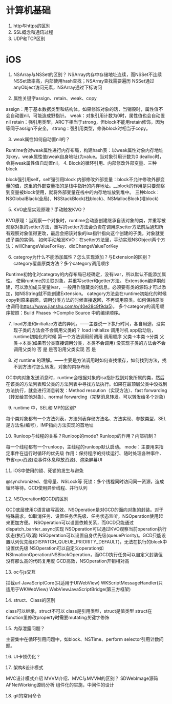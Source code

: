 # 计算机基础
1. http与https的区别
2. SSL概念和通讯过程
3. UDP和TCP区别

# iOS
1. NSArray与NSSet的区别？
NSArray内存中存储地址连续，而NSSet不连续
NSSet效率高，内部使用hash查找；NSArray查找需要遍历
NSSet通过anyObject访问元素，NSArray通过下标访问

2. 属性关键字assign、retain、weak、copy

assign：用于基本数据类型和结构体。如果修饰对象的话，当销毁时，属性值不会自动置nil，可能造成野指针。
weak：对象引用计数为0时，属性值也会自动置nil
retain：强引用类型，ARC下相当于strong，但block不能用retain修饰，因为等同于assign不安全。
strong：强引用类型，修饰block时相当于copy。

3. weak属性如何自动置nil的？

Runtime会对weak属性进行内存布局，构建hash表：以weak属性对象内存地址为key，weak属性值(weak自身地址)为value。当对象引用计数为0 dealloc时，会将weak属性值自动置nil。
4. Block的循环引用、内部修改外部变量、三种block

block强引用self，self强引用block
内部修改外部变量：block不允许修改外部变量的值，这里的外部变量指的是栈中指针的内存地址。__block的作用是只要观察到变量被block使用，就将外部变量在栈中的内存地址放到堆中。
三种block：NSGlobalBlack(全局)、NSStackBlock(栈block)、NSMallocBlock(堆block)

5. KVO底层实现原理？手动触发KVO？

KVO原理：当观察一个对象时，runtime会动态创建继承自该对象的类，并重写被观察对象的setter方法，重写的setter方法会负责在调用原setter方法前后通知所有观察对象值得更改，最后会把该对象的isa指针指向这个创建的子类，对象就变成子类的实例。
如何手动触发KVO：在setter方法里，手动实现NSObject两个方法：willChangeValueForKey、didChangeValueForKey

6. categroy为什么不能添加属性？怎么实现添加？与Extension的区别？category覆盖原类方法？多个category调用顺序

Runtime初始化时categroy的内存布局已经确定，没有ivar，所以默认不能添加属性。
使用runtime的关联对象，并重写setter和getter方法。
Extenstion编译期创建，可以添加成员变量ivar，一般用作隐藏类的信息。必须要有类的源码才可以添加，如NSString就不能创建Extension。
category方法会在runtime初始化的时候copy到原来前面，调用分类方法的时候直接返回，不再调用原类。如何保持原类也调用(https://www.jianshu.com/p/40e28c9f9da5)。
多个category的调用顺序按照：Build Phases ->Complie Source 中的编译顺序。

7. load方法和initialize方法的异同。——主要说一下执行时间，各自用途，没实现子类的方法会不会调用父类的？
load initialize 调用时机 app启动后，runtime初始化的时候 第一个方法调用前调用 调用顺序 父类->本类->分类 父类->本类(如果有分类直接调用分类，本类不会调用) 没实现子类的方法会不会调用父类的 否 是 是否沿用父类实现 否 是

8. 对 runtime 的理解。——主要是方法调用时如何查找缓存，如何找到方法，找不到方法时怎么转发，对象的内存布局

OC中向对象发送消息时，runtime会根据对象的isa指针找到对象所属的类，然后在该类的方法列表和父类的方法列表中寻找方法执行。如果在最顶层父类中没找到方法执行，就会进行消息转发：Method resoution（实现方法）、fast forwarding（转发给其他对象）、normal forwarding（完整消息转发。可以转发给多个对象）

9. runtime 中，SEL和IMP的区别?

每个类对象都有一个方法列表，方法列表存储方法名、方法实现、参数类型，SEL是方法名(编号)，IMP指向方法实现的首地址

10. Runloop与线程的关系？Runloop的mode? Runloop的作用？内部机制？

每一个线程都有一个runloop，主线程的runloop默认启动。
mode：主要用来指定事件在运行时循环的优先级
作用：保持程序的持续运行、随时处理各种事件、节省cpu资源(没事件休息释放资源)、渲染屏幕UI

11. iOS中使用的锁、死锁的发生与避免

@synchronized、信号量、NSLock等
死锁：多个线程同时访问同一资源，造成循环等待。GCD使用异步线程、并行队列

12. NSOperation和GCD的区别

GCD底层使用C语言编写高效、NSOperation是对GCD的面向对象的封装。对于特殊需求，如取消任务、设置任务优先级、任务状态监听，NSOperation使用起来更加方便。
NSOperation可以设置依赖关系，而GCD只能通过dispatch_barrier_async实现
NSOperation可以通过KVO观察当前operation执行状态(执行/取消)
NSOperation可以设置自身优先级(queuePriority)。GCD只能设置队列优先级(DISPATCH_QUEUE_PRIORITY_DEFAULT)，无法在执行的block中设置优先级
NSOperation可以自定义operation如NSInvationOperation/NSBlockOperation，而GCD执行任务可以自定义封装但没有那么高的代码复用度
GCD高效，NSOperation开销相对高

13. oc与js交互

拦截url
JavaScriptCore(只适用于UIWebView)
WKScriptMessageHandler(只适用于WKWebView)
WebViewJavaScriptBridge(第三方框架)

14. struct、Class的区别

class可以继承，struct不可以
class是引用类型，struct是值类型
struct在function里修改property时需要mutating关键字修饰

15. 内存泄露问题？

主要集中在循环引用问题中，如block、NSTime、perform selector引用计数问题。

16. UI卡顿优化？

17. 架构&设计模式

MVC设计模式介绍
MVVM介绍、MVC与MVVM的区别？
SDWebImage源码
AFNetWorking源码分析
组件化的实施，中间件的设计

18. git的常用命令

